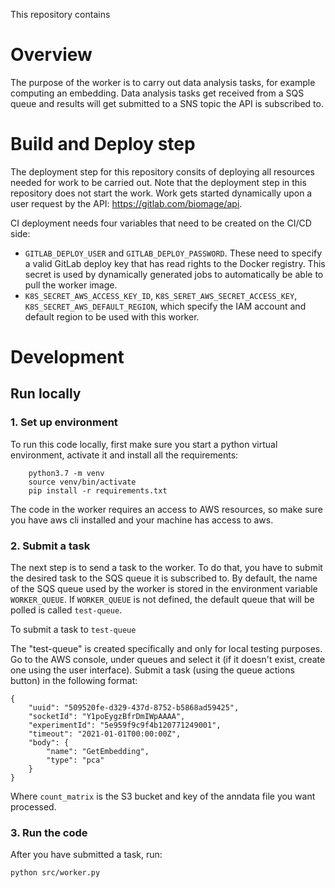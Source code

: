 This repository contains 

# Overview
The purpose of the worker is to carry out data analysis tasks, for example computing an embedding. Data analysis tasks get received from a SQS queue and results will get submitted to a SNS topic the API is subscribed to.


# Build and Deploy step
The deployment step for this repository consits of deploying all resources needed for work to be carried out. Note that the deployment step in this repository does not start the work. Work gets started dynamically upon a user request by the API: https://gitlab.com/biomage/api.

CI deployment needs four variables that need to be created on the CI/CD side:

* `GITLAB_DEPLOY_USER` and `GITLAB_DEPLOY_PASSWORD`. These need to specify a valid GitLab deploy key that has read rights to the Docker registry. This secret is used by dynamically generated jobs to automatically be able to pull the worker image.
* `K8S_SECRET_AWS_ACCESS_KEY_ID`, `K8S_SERET_AWS_SECRET_ACCESS_KEY`, `K8S_SECRET_AWS_DEFAULT_REGION`, which specify the IAM account and default region to be used with this worker.

# Development

## Run locally

### 1. Set up environment
To run this code locally, first make sure you start a python virtual environment, activate it and install all the requirements:

        python3.7 -m venv
        source venv/bin/activate
        pip install -r requirements.txt

The code in the worker requires an access to AWS resources, so make sure you have aws cli installed and your machine has access to aws.

### 2. Submit a task
The next step is to send a task to the worker. To do that, you have to submit the desired task to the SQS queue it is subscribed to. By default, the name of the SQS queue used by the worker is stored in the environment variable `WORKER_QUEUE`. If `WORKER_QUEUE` is not defined, the default queue that will be polled is called `test-queue`.

To submit a task to `test-queue`

The "test-queue" is created specifically and only for local testing purposes. Go to the AWS console, under queues and select it (if it doesn't exist, create one using the user interface). Submit a task (using the queue actions button) in the following format:

    {
        "uuid": "509520fe-d329-437d-8752-b5868ad59425",
        "socketId": "Y1poEygzBfrDmIWpAAAA",
        "experimentId": "5e959f9c9f4b120771249001",
        "timeout": "2021-01-01T00:00:00Z",
        "body": {
            "name": "GetEmbedding",
            "type": "pca"
        }
    }

Where `count_matrix` is the S3 bucket and key of the anndata file you want processed.

### 3. Run the code
After you have submitted a task, run:

    python src/worker.py
